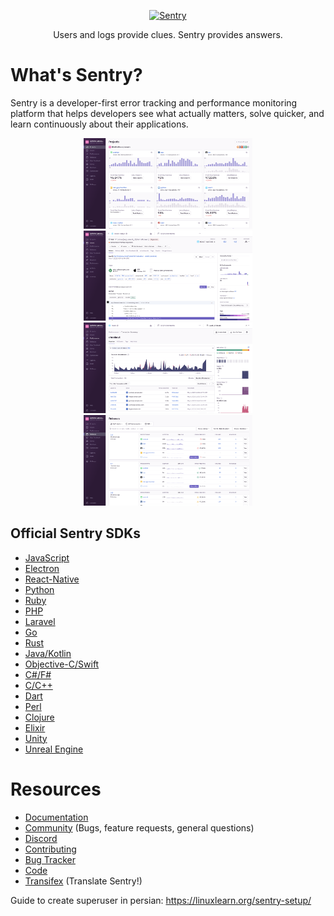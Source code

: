 <p align="center">
  <p align="center">
    <a href="https://sentry.io/?utm_source=github&utm_medium=logo" target="_blank">
      <img src="https://sentry-brand.storage.googleapis.com/sentry-wordmark-dark-280x84.png" alt="Sentry" width="280" height="84">
    </a>
  </p>
  <p align="center">
    Users and logs provide clues. Sentry provides answers.
  </p>
</p>

# What's Sentry?

Sentry is a developer-first error tracking and performance monitoring platform that helps developers see what actually matters, solve quicker, and learn continuously about their applications.



<p align="center">
  <img src="https://github.com/getsentry/sentry/raw/master/.github/screenshots/projects.png" width="270">
  <img src="https://github.com/getsentry/sentry/raw/master/.github/screenshots/issue-details.png" width="270">
  <img src="https://github.com/getsentry/sentry/raw/master/.github/screenshots/transaction-summary.png" width="270">
  <img src="https://github.com/getsentry/sentry/raw/master/.github/screenshots/releases.png" width="270">
</p>

## Official Sentry SDKs

  - [JavaScript](https://github.com/getsentry/sentry-javascript)
  - [Electron](https://github.com/getsentry/sentry-electron/)
  - [React-Native](https://github.com/getsentry/sentry-react-native)
  - [Python](https://github.com/getsentry/sentry-python)
  - [Ruby](https://github.com/getsentry/sentry-ruby)
  - [PHP](https://github.com/getsentry/sentry-php)
  - [Laravel](https://github.com/getsentry/sentry-laravel)
  - [Go](https://github.com/getsentry/sentry-go)
  - [Rust](https://github.com/getsentry/sentry-rust)
  - [Java/Kotlin](https://github.com/getsentry/sentry-java)
  - [Objective-C/Swift](https://github.com/getsentry/sentry-cocoa)
  - [C\#/F\#](https://github.com/getsentry/sentry-dotnet)
  - [C/C++](https://github.com/getsentry/sentry-native)
  - [Dart](https://github.com/getsentry/sentry-dart)
  - [Perl](https://github.com/getsentry/perl-raven)
  - [Clojure](https://github.com/getsentry/sentry-clj/)
  - [Elixir](https://github.com/getsentry/sentry-elixir)
  - [Unity](https://github.com/getsentry/sentry-unity)
  - [Unreal Engine](https://github.com/getsentry/sentry-unreal)

# Resources

  - [Documentation](https://docs.sentry.io/)
  - [Community](https://forum.sentry.io/) (Bugs, feature requests,
    general questions)
  - [Discord](https://discord.gg/PXa5Apfe7K)
  - [Contributing](https://docs.sentry.io/internal/contributing/)
  - [Bug Tracker](https://github.com/getsentry/sentry/issues)
  - [Code](https://github.com/getsentry/sentry)
  - [Transifex](https://www.transifex.com/getsentry/sentry/) (Translate
    Sentry\!)




Guide to create superuser in persian:
https://linuxlearn.org/sentry-setup/
